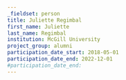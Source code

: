 ```yaml
---
_fieldset: person
title: Juliette Regimbal
first_name: Juliette
last_name: Regimbal
institution: McGill University
project_group: alumni
participation_date_start: 2018-05-01
participation_date_end: 2022-12-01
#participation_date_end:
---
```

